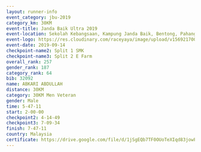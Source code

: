 ```yaml
---
layout: runner-info 
event_category: jbu-2019 
category_km: 30KM 
event-title: Janda Baik Ultra 2019
event-location: Sekolah Kebangsaan, Kampung Janda Baik, Bentong, Pahang, Malaysia 
event-logo: https://res.cloudinary.com/raceyaya/image/upload/v1569217009/logo/janda-baik_vch1pc.jpg 
event-date: 2019-09-14 
checkpoint-name2: Split 1 SMK 
checkpoint-name3: Split 2 E Farm 
overall_rank: 257
gender_rank: 187
category_rank: 64
bib: 32092
name: ABKARI ABDULLAH
distance: 30KM
category: 30KM Men Veteran
gender: Male
time: 5-47-11
start: 2-00-00
checkpoint2: 4-14-49
checkpoint3: 7-09-34
finish: 7-47-11
country: Malaysia
certificate: https://drive.google.com/file/d/1jSgEQb7TF0OUoTeXIqd83jowFjdzXOcO/view?usp=sharing
---
```

